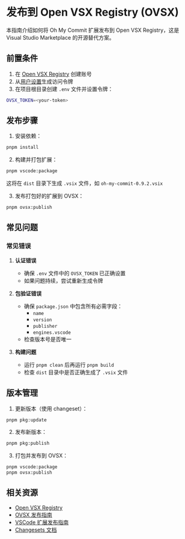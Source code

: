 # 发布到 Open VSX Registry (OVSX)

本指南介绍如何将 Oh My Commit 扩展发布到 Open VSX Registry，这是 Visual Studio Marketplace 的开源替代方案。

## 前置条件

1. 在 [Open VSX Registry](https://open-vsx.org/) 创建账号
2. 从[用户设置](https://open-vsx.org/user-settings/tokens)生成访问令牌
3. 在项目根目录创建 `.env` 文件并设置令牌：
```bash
OVSX_TOKEN=<your-token>
```

## 发布步骤

1. 安装依赖：
```bash
pnpm install
```

2. 构建并打包扩展：
```bash
pnpm vscode:package
```
这将在 `dist` 目录下生成 `.vsix` 文件，如 `oh-my-commit-0.9.2.vsix`

3. 发布打包好的扩展到 OVSX：
```bash
pnpm ovsx:publish
```

## 常见问题

### 常见错误

1. **认证错误**
   - 确保 `.env` 文件中的 `OVSX_TOKEN` 已正确设置
   - 如果问题持续，尝试重新生成令牌

2. **包验证错误**
   - 确保 `package.json` 中包含所有必需字段：
     - `name`
     - `version`
     - `publisher`
     - `engines.vscode`
   - 检查版本号是否唯一

3. **构建问题**
   - 运行 `pnpm clean` 后再运行 `pnpm build`
   - 检查 `dist` 目录中是否正确生成了 `.vsix` 文件

## 版本管理

1. 更新版本（使用 changeset）：
```bash
pnpm pkg:update
```

2. 发布新版本：
```bash
pnpm pkg:publish
```

3. 打包并发布到 OVSX：
```bash
pnpm vscode:package
pnpm ovsx:publish
```

## 相关资源

- [Open VSX Registry](https://open-vsx.org/)
- [OVSX 发布指南](https://github.com/eclipse/openvsx/wiki/Publishing-Extensions)
- [VSCode 扩展发布指南](https://code.visualstudio.com/api/working-with-extensions/publishing-extension)
- [Changesets 文档](https://github.com/changesets/changesets)
